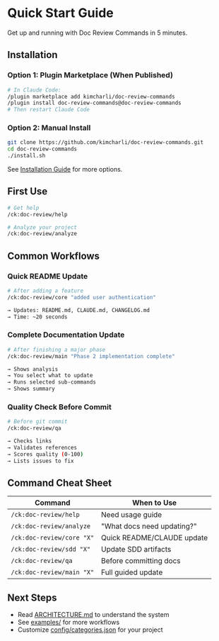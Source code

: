 # Quick Start Guide

Get up and running with Doc Review Commands in 5 minutes.

## Installation

### Option 1: Plugin Marketplace (When Published)
```bash
# In Claude Code:
/plugin marketplace add kimcharli/doc-review-commands
/plugin install doc-review-commands@doc-review-commands
# Then restart Claude Code
```

### Option 2: Manual Install
```bash
git clone https://github.com/kimcharli/doc-review-commands.git
cd doc-review-commands
./install.sh
```

See [Installation Guide](INSTALLATION.md) for more options.

## First Use

```bash
# Get help
/ck:doc-review/help

# Analyze your project
/ck:doc-review/analyze
```

## Common Workflows

### Quick README Update

```bash
# After adding a feature
/ck:doc-review/core "added user authentication"

→ Updates: README.md, CLAUDE.md, CHANGELOG.md
→ Time: ~20 seconds
```

### Complete Documentation Update

```bash
# After finishing a major phase
/ck:doc-review/main "Phase 2 implementation complete"

→ Shows analysis
→ You select what to update
→ Runs selected sub-commands
→ Shows summary
```

### Quality Check Before Commit

```bash
# Before git commit
/ck:doc-review/qa

→ Checks links
→ Validates references
→ Scores quality (0-100)
→ Lists issues to fix
```

## Command Cheat Sheet

| Command | When to Use |
|---------|-------------|
| `/ck:doc-review/help` | Need usage guide |
| `/ck:doc-review/analyze` | "What docs need updating?" |
| `/ck:doc-review/core "X"` | Quick README/CLAUDE update |
| `/ck:doc-review/sdd "X"` | Update SDD artifacts |
| `/ck:doc-review/qa` | Before committing docs |
| `/ck:doc-review/main "X"` | Full guided update |

## Next Steps

- Read [ARCHITECTURE.md](ARCHITECTURE.md) to understand the system
- See [examples/](../examples/) for more workflows
- Customize [config/categories.json](../config/categories.json) for your project
